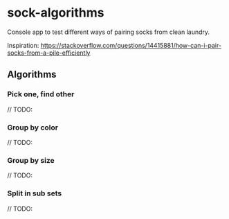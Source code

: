 # sock-algorithms

Console app to test different ways of pairing socks from clean laundry.

Inspiration: https://stackoverflow.com/questions/14415881/how-can-i-pair-socks-from-a-pile-efficiently

## Algorithms

### Pick one, find other

// TODO:

### Group by color

// TODO:

### Group by size

// TODO:

### Split in sub sets

// TODO:
